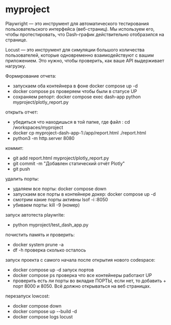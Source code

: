 # myproject

Playwright — это инструмент для автоматического тестирования пользовательского интерфейса (веб-страниц). Мы используем его, чтобы протестировать, что Dash-график действительно отобразился на странице.

Locust — это инструмент для симуляции большого количества пользователей, которые одновременно взаимодействуют с вашим приложением. Это нужно, чтобы проверить, как ваше API выдерживает нагрузку.


Формирование отчета:
- запускаем оба контейнера в фоне docker compose up -d
- docker compose ps проверяем чтобы были в статусе UP
- сохраняем репорт: docker compose exec dash-app python myproject/plotly_report.py

открыть отчет: 
- убедиться что находишься в той папке, где файл : cd /workspaces/myproject
- docker cp myproject-dash-app-1:/app/report.html ./report.html
- python3 -m http.server 8080

коммит: 
- git add report.html myproject/plotly_report.py
- git commit -m "Добавлен статический отчёт Plotly"
- git push

удалить порты:
- удаляем все порты: docker compose down
- запускаем все порты в контейнере докер: docker compose up -d
- смотрим какие порты активны lsof -i :8050
- убиваем порты: kill -9 (номер)

запуск автотеста playwrite: 
- python myproject/test_dash_app.py


почистить память и проверить: 
- docker system prune -a
- df -h проверка сколько осталось

запуск проекта с самого начала после открытия нового codespace: 
- docker compose up -d запуск портов
- docker compose ps проверка что все контейнеры работают UP
- проверить есть ли порты во вкладке ПОРТЫ, если нет, то добавить + порт 8000 и 8050. Всё должно открываться на веб страницах.

перезапуск lowcost:
- docker compose down
- docker compose up --build -d
- docker compose logs locust
